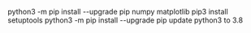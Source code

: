 python3 -m pip install --upgrade pip numpy matplotlib
pip3 install setuptools
python3 -m pip install --upgrade pip
update python3 to 3.8

